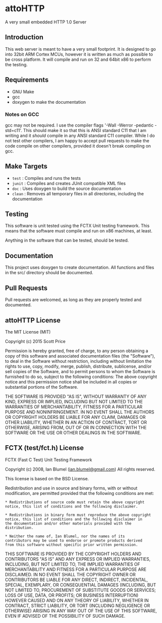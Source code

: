 # attoHTTP
A very small embedded HTTP 1.0 Server

## Introduction

This web server is meant to have a very small footprint.  It is designed to go into
32bit ARM Cortex MCUs, however it is written as much as possible to be cross platform.
It will compile and run on 32 and 64bit x86 to perform the testing.

## Requirements

 - GNU Make
 - gcc
 - doxygen to make the documentation

### Notes on GCC
gcc may not be required.  I use the compiler flags '-Wall -Werror -pedantic -std=c11'.
This should make it so that this is ANSI standard C11 that I am writing and it
*should* compile in any ANSI standard C11 compiler.  While I do not test other compilers,
I am happy to accept pull requests to make the code compile on other compilers,
provided it doesn't break compiling on gcc.

## Make Targets

 - `test` : Compiles and runs the tests
 - `junit` : Compiles and creates JUnit compatible XML files
 - `doc` : Uses doxygen to build the source documentation
 - `clean` : Removes all temporary files in all directories, including the documentation

## Testing

This software is unit tested using the FCTX Unit testing framework.  This means that
the software must compile and run on x86 machines, at least.

Anything in the software that can be tested, should be tested.

## Documentation

This project uses doxygen to create documentation.  All functions and files in the src/
directory should be documented.

## Pull Requests

Pull requests are welcomed, as long as they are properly tested and documented.

## attoHTTP License

 The MIT License (MIT)

 Copyright (c) 2015 Scott Price

 Permission is hereby granted, free of charge, to any person obtaining a copy
 of this software and associated documentation files (the "Software"), to deal
 in the Software without restriction, including without limitation the rights
 to use, copy, modify, merge, publish, distribute, sublicense, and/or sell
 copies of the Software, and to permit persons to whom the Software is
 furnished to do so, subject to the following conditions:
 The above copyright notice and this permission notice shall be included in all
 copies or substantial portions of the Software.

 THE SOFTWARE IS PROVIDED "AS IS", WITHOUT WARRANTY OF ANY KIND, EXPRESS OR
 IMPLIED, INCLUDING BUT NOT LIMITED TO THE WARRANTIES OF MERCHANTABILITY,
 FITNESS FOR A PARTICULAR PURPOSE AND NONINFRINGEMENT. IN NO EVENT SHALL THE
 AUTHORS OR COPYRIGHT HOLDERS BE LIABLE FOR ANY CLAIM, DAMAGES OR OTHER
 LIABILITY, WHETHER IN AN ACTION OF CONTRACT, TORT OR OTHERWISE, ARISING FROM,
 OUT OF OR IN CONNECTION WITH THE SOFTWARE OR THE USE OR OTHER DEALINGS IN THE
 SOFTWARE.

## FCTX (test/fct.h) License

 FCTX (Fast C Test) Unit Testing Framework

 Copyright (c) 2008, Ian Blumel (ian.blumel@gmail.com)
 All rights reserved.

 This license is based on the BSD License.

 Redistribution and use in source and binary forms, with or without
 modification, are permitted provided that the following conditions are
 met:

    * Redistributions of source code must retain the above copyright
    notice, this list of conditions and the following disclaimer.

    * Redistributions in binary form must reproduce the above copyright
    notice, this list of conditions and the following disclaimer in
    the documentation and/or other materials provided with the
    distribution.

    * Neither the name of, Ian Blumel, nor the names of its
    contributors may be used to endorse or promote products derived
    from this software without specific prior written permission.

 THIS SOFTWARE IS PROVIDED BY THE COPYRIGHT HOLDERS AND CONTRIBUTORS "AS
 IS" AND ANY EXPRESS OR IMPLIED WARRANTIES, INCLUDING, BUT NOT LIMITED
 TO, THE IMPLIED WARRANTIES OF MERCHANTABILITY AND FITNESS FOR A
 PARTICULAR PURPOSE ARE DISCLAIMED. IN NO EVENT SHALL THE COPYRIGHT OWNER
 OR CONTRIBUTORS BE LIABLE FOR ANY DIRECT, INDIRECT, INCIDENTAL, SPECIAL,
 EXEMPLARY, OR CONSEQUENTIAL DAMAGES (INCLUDING, BUT NOT LIMITED TO,
 PROCUREMENT OF SUBSTITUTE GOODS OR SERVICES; LOSS OF USE, DATA, OR
 PROFITS; OR BUSINESS INTERRUPTION) HOWEVER CAUSED AND ON ANY THEORY OF
 LIABILITY, WHETHER IN CONTRACT, STRICT LIABILITY, OR TORT (INCLUDING
 NEGLIGENCE OR OTHERWISE) ARISING IN ANY WAY OUT OF THE USE OF THIS
 SOFTWARE, EVEN IF ADVISED OF THE POSSIBILITY OF SUCH DAMAGE.

